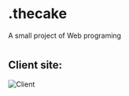 # .thecake
A small project of Web programing

# <h2>Client site:</h2>
![Client](https://user-images.githubusercontent.com/87256161/143247547-6bac7ca9-e87a-4b9c-bcb3-82871623d329.jpeg)

